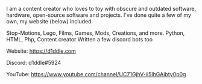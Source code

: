 I am a content creator who loves to toy with obscure and outdated software, hardware, open-source software and projects. I've done quite a few of my own, my website (below) included.

Stop-Motions, Lego, Films, Games, Mods, Creations, and more.
Python, HTML, Php, Content creator
Written a few discord bots too

Website: https://d1ddle.com

Discord: d1ddle#5924

YouTube: https://www.youtube.com/channel/UC71GjhV-ii5IhGAibty0p0g
